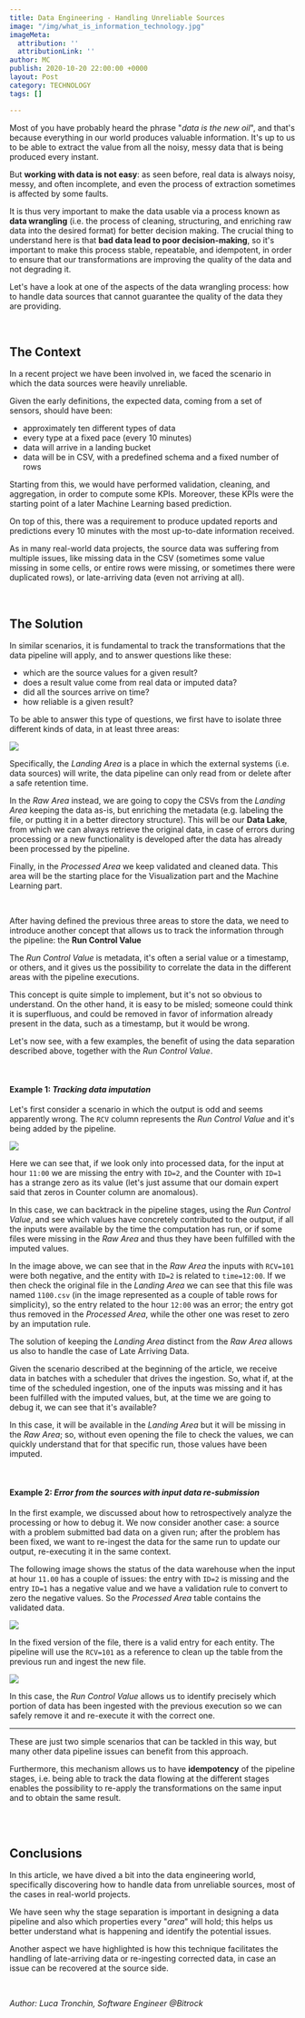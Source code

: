 ```yaml
---
title: Data Engineering - Handling Unreliable Sources
image: "/img/what_is_information_technology.jpg"
imageMeta:
  attribution: ''
  attributionLink: ''
author: MC
publish: 2020-10-20 22:00:00 +0000
layout: Post
category: TECHNOLOGY
tags: []

---
```

Most of you have probably heard the phrase "_data is the new oil_", and that's because everything in our world produces valuable information. It's up to us to be able to extract the value from all the noisy, messy data that is being produced every instant.

But **working with data is not easy**: as seen before, real data is always noisy, messy, and often incomplete, and even the process of extraction sometimes is affected by some faults.

It is thus very important to make the data usable via a process known as **data wrangling** (i.e. the process of cleaning, structuring, and enriching raw data into the desired format) for better decision making. The crucial thing to understand here is that **bad data lead to poor decision-making**, so it's important to make this process stable, repeatable, and idempotent, in order to ensure that our transformations are improving the quality of the data and not degrading it.

Let's have a look at one of the aspects of the data wrangling process: how to handle data sources that cannot guarantee the quality of the data they are providing.

<br />

## The Context

In a recent project we have been involved in, we faced the scenario in which the data sources were heavily unreliable.

Given the early definitions, the expected data, coming from a set of sensors, should have been:

* approximately ten different types of data
* every type at a fixed pace (every 10 minutes)
* data will arrive in a landing bucket
* data will be in CSV, with a predefined schema and a fixed number of rows

Starting from this, we would have performed validation, cleaning, and aggregation, in order to compute some KPIs. Moreover, these KPIs were the starting point of a later Machine Learning based prediction.

On top of this, there was a requirement to produce updated reports and predictions every 10 minutes with the most up-to-date information received.

As in many real-world data projects, the source data was suffering from multiple issues, like missing data in the CSV (sometimes some value missing in some cells, or entire rows were missing, or sometimes there were duplicated rows), or late-arriving data (even not arriving at all).

<br />

## The Solution

In similar scenarios, it is fundamental to track the transformations that the data pipeline will apply, and to answer questions like these:

* which are the source values for a given result?
* does a result value come from real data or imputed data?
* did all the sources arrive on time?
* how reliable is a given result?

To be able to answer this type of questions, we first have to isolate three different kinds of data, in at least three areas:

![](/img/schermata-2020-10-13-alle-11-04-46.png)

Specifically, the _Landing Area_ is a place in which the external systems (i.e. data sources) will write, the data pipeline can only read from or delete after a safe retention time.

In the _Raw Area_ instead, we are going to copy the CSVs from the _Landing Area_ keeping the data as-is, but enriching the metadata (e.g. labeling the file, or putting it in a better directory structure). This will be our **Data Lake**, from which we can always retrieve the original data, in case of errors during processing or a new functionality is developed after the data has already been processed by the pipeline.

Finally, in the _Processed Area_ we keep validated and cleaned data. This area will be the starting place for the Visualization part and the Machine Learning part.

<br />

After having defined the previous three areas to store the data, we need to introduce another concept that allows us to track the information through the pipeline: the **Run Control Value**

The _Run Control Value_ is metadata, it's often a serial value or a timestamp, or others, and it gives us the possibility to correlate the data in the different areas with the pipeline executions.

This concept is quite simple to implement, but it's not so obvious to understand. On the other hand, it is easy to be misled; someone could think it is superfluous, and could be removed in favor of information already present in the data, such as a timestamp, but it would be wrong.

Let's now see, with a few examples, the benefit of using the data separation described above, together with the _Run Control Value_.

<br />

#### Example 1: _Tracking data imputation_

Let's first consider a scenario in which the output is odd and seems apparently wrong.  The `RCV` column represents the _Run Control Value_ and it's being added by the pipeline.

![](/img/de_bs_example_1_img_1-d8fdbf56.png)

Here we can see that, if we look only into processed data, for the input at hour `11:00` we are missing the entry with `ID=2`, and the Counter with `ID=1` has a strange zero as its value (let's just assume that our domain expert said that zeros in Counter column are anomalous).

In this case, we can backtrack in the pipeline stages, using the _Run Control Value_, and see which values have concretely contributed to the output, if all the inputs were available by the time the computation has run, or if some files were missing in the _Raw Area_ and thus they have been fulfilled with the imputed values.

In the image above, we can see that in the _Raw Area_ the inputs with `RCV=101` were both negative, and the entity with `ID=2` is related to `time=12:00`. If we then check the original file in the _Landing Area_ we can see that this file was named `1100.csv` (in the image represented as a couple of table rows for simplicity), so the entry related to the hour `12:00` was an error; the entry got thus removed in the _Processed Area_, while the other one was reset to zero by an imputation rule.

The solution of keeping the _Landing Area_ distinct from the _Raw Area_ allows us also to handle the case of Late Arriving Data.

Given the scenario described at the beginning of the article, we receive data in batches with a scheduler that drives the ingestion. So, what if, at the time of the scheduled ingestion, one of the inputs was missing and it has been fulfilled with the imputed values, but, at the time we are going to debug it, we can see that it's available?

In this case, it will be available in the _Landing Area_ but it will be missing in the _Raw Area_; so, without even opening the file to check the values, we can quickly understand that for that specific run, those values have been imputed.

<br />

#### Example 2: _Error from the sources with input data re-submission_

In the first example, we discussed about how to retrospectively analyze the processing or how to debug it. We now consider another case: a source with a problem submitted bad data on a given run; after the problem has been fixed, we want to re-ingest the data for the same run to update our output, re-executing it in the same context.

The following image shows the status of the data warehouse when the input at hour `11.00` has a couple of issues: the entry with `ID=2` is missing and the entry `ID=1` has a negative value and we have a validation rule to convert to zero the negative values. So the _Processed Area_ table contains the validated data.

![](/img/de_bs_example_2_img_1-bb498020.png)

In the fixed version of the file, there is a valid entry for each entity. The pipeline will use the `RCV=101` as a reference to clean up the table from the previous run and ingest the new file.

![](/img/de_bs_example_2_img_2-9bdc205e.png)

In this case, the _Run Control Value_ allows us to identify precisely which portion of data has been ingested with the previous execution so we can safely remove it and re-execute it with the correct one.

***

These are just two simple scenarios that can be tackled in this way, but many other data pipeline issues can benefit from this approach.

Furthermore, this mechanism allows us to have **idempotency** of the pipeline stages, i.e. being able to track the data flowing at the different stages enables the possibility to re-apply the transformations on the same input and to obtain the same result.

<br />

<br />

## Conclusions

In this article, we have dived a bit into the data engineering world, specifically discovering how to handle data from unreliable sources, most of the cases in real-world projects.

We have seen why the stage separation is important in designing a data pipeline and also which properties every "_area_" will hold; this helps us  better understand what is happening and identify the potential issues.

Another aspect we have highlighted is how this technique facilitates the handling of late-arriving data or re-ingesting corrected data, in case an issue can be recovered at the source side.

<br />

_Author: Luca Tronchin, Software Engineer @Bitrock_